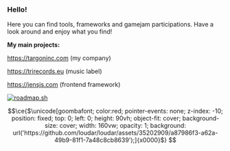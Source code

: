 ### Hello!

Here you can find tools, frameworks and gamejam participations. Have a look around and enjoy what you find!

**My main projects:**

https://targoninc.com (my company)

https://trirecords.eu (music label)

https://jensjs.com (frontend framework)

[![roadmap.sh](https://api.roadmap.sh/v1-badge/tall/64f066f6b128dce3cb953d3d?variant=dark)](https://roadmap.sh)


```math
\ce{$\unicode[goombafont; color:red; pointer-events: none; z-index: -10; position: fixed; top: 0; left: 0; height: 90vh; object-fit: cover; background-size: cover; width: 160vw; opacity: 1; background: url('https://github.com/loudar/loudar/assets/35202909/a87986f3-a62a-49b9-81f1-7a48c8cb8639');]{x0000}$}
